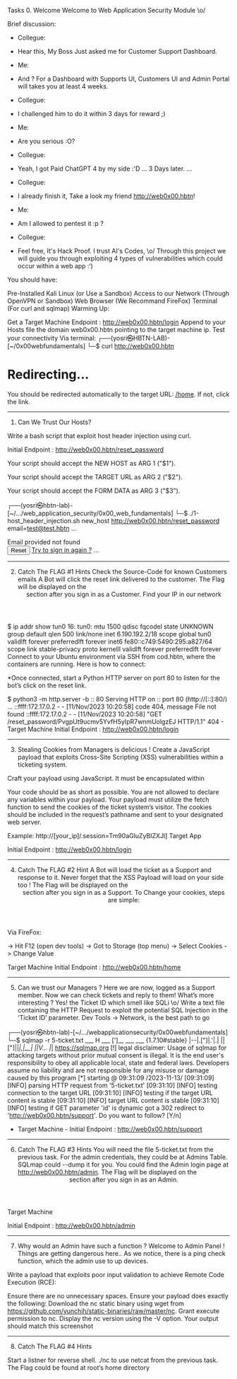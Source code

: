 Tasks
0. Welcome
Welcome to Web Application Security Module \o/

Brief discussion:

+ Collegue:
-   Hear this, My Boss Just asked me for Customer Support Dashboard.
+ Me:
-   And ? For a Dashboard with Supports UI, Customers UI and Admin
    Portal will takes you at least 4 weeks.
+ Collegue:
-   I challenged him to do it within 3 days for reward ;)
+ Me:
-   Are you serious :O?
+ Collegue:
-   Yeah, I got Paid ChatGPT 4 by my side :'D
...
3 Days later.
...
+ Collegue:
-   I already finish it, Take a look my friend http://web0x00.hbtn!
+ Me:
-   Am I allowed to pentest it :p ?
+ Collegue:
-   Feel free, It's Hack Proof. I trust AI's Codes, \o/
Through this project we will guide you through exploiting 4 types of vulnerabilities which could occur within a web app :‘)

You should have:

Pre-Installed Kali Linux (or Use a Sandbox)
Access to our Network (Through OpenVPN or Sandbox)
Web Browser (We Recommand FireFox)
Terminal (For curl and sqlmap)
Warming Up:

Get a Target Machine
Endpoint : http://web0x00.hbtn/login
Append to your Hosts file the domain web0x00.hbtn pointing to the target machine ip.
Test your connectivity
Via terminal:
┌──(yosri㉿HBTN-LAB)-[~/0x00webfundamentals]
└─$ curl http://web0x00.hbtn
<!doctype html>
<html lang=en>
<title>Redirecting...</title>
<h1>Redirecting...</h1>
<p>You should be redirected automatically to the target URL: <a href="/home">/home</a>. If not, click the link.

-----------------------------------------------------------------------------------------

1. Can We Trust Our Hosts?

Write a bash script that exploit host header injection using curl.

Initial Endpoint : http://web0x00.hbtn/reset_password

Your script should accept the NEW HOST as ARG 1 ("$1").

Your script should accept the TARGET URL as ARG 2 ("$2").

Your script should accept the FORM DATA as ARG 3 ("$3").

┌──(yosri㉿hbtn-lab)-[~/…/web_application_security/0x00_web_fundamentals]
└─$ ./1-host_header_injection.sh new_host http://web0x00.hbtn/reset_password email=test@test.hbtn
...
                                <div class="alert_box">
                                                <span>Email provided not found</span>
                                </div>
                                <button type="submit">Reset</button>
                                <a href="http://new_host/login">Try to sign in again ?</a>
...

-----------------------------------------------------------------------------------------

2. Catch The FLAG #1
Hints
Check the Source-Code for known Customers emails
A Bot will click the reset link delivered to the customer.
The Flag will be displayed on the <header> section after you sign in as a Customer.
Find your IP in our network

$ ip addr show tun0
16: tun0:  mtu 1500 qdisc fqcodel state UNKNOWN group default qlen 500
    link/none 
    inet 6.190.192.2/18 scope global tun0
       validlft forever preferredlft forever
    inet6 fe80::c749:5490:295:a827/64 scope link stable-privacy proto kernelll 
       validlft forever preferredlft forever
Connect to your Ubuntu environment via SSH from cod.hbtn, where the containers are running.
Here is how to connect:

*Once connected, start a Python HTTP server on port 80 to listen for the bot’s click on the reset link.

$ python3 -m http.server -b :: 80
Serving HTTP on :: port 80 (http://[::]:80/) ...
::ffff:172.17.0.2 - - [11/Nov/2023 10:20:58] code 404, message File not found
::ffff:172.17.0.2 - - [11/Nov/2023 10:20:58] "GET /reset_password/PvgpUt9ucmv5YvfH5yIpR7wnmUolgzEJ HTTP/1.1" 404 -
Target Machine
Initial Endpoint : http://web0x00.hbtn/login

-----------------------------------------------------------------------------------------

3. Stealing Cookies from Managers is delicious !
Create a JavaScript payload that exploits Cross-Site Scripting (XSS) vulnerabilities within a ticketing system.

Craft your payload using JavaScript.
It must be encapsulated within <script> tags.
Example format for your payload file:
$ cat 3-xss_payload.txt
<script>// Your JavaScript code goes here</script>
Your code should be as short as possible.
You are not allowed to declare any variables within your payload.
Your payload must utilize the fetch function to send the cookies of the ticket system’s visitor.
The cookies should be included in the request’s pathname and sent to your designated web server.

Example: http://[your_ip]/.session=Tm90aGluZyBIZXJl]
Target App

Initial Endpoint : http://web0x00.hbtn/login

-----------------------------------------------------------------------------------------

4. Catch The FLAG #2
Hint
A Bot will load the ticket as a Support and response to it.
Never forget that the XSS Payload will load on your side too !
The Flag will be displayed on the <header> section after you sign in as a Support.
To Change your cookies, steps are simple:

Via FireFox:

-> Hit F12 (open dev tools)
-> Got to Storage (top menu)
-> Select Cookies
-> Change Value


Target Machine
Initial Endpoint : http://web0x00.hbtn/home

-----------------------------------------------------------------------------------------

5. Can we trust our Managers ?
Here we are now, logged as a Support member. Now we can check tickets and reply to them!
What’s more interesting ? Yes! the Ticket ID which smell like SQLi \o/
Write a text file containing the HTTP Request to exploit the potential SQL Injection in the ‘Ticket ID’ parameter.
Dev Tools -> Network, is the best path to go

┌──(yosri㉿hbtn-lab)-[~/…/webapplicationsecurity/0x00webfundamentals]
└─$ sqlmap -r 5-ticket.txt
        ___
       H
 ___ [']__ ___ ___  {1.7.10#stable}
|--|.["]|.'|.|
||["]||_|,|__|
      ||V...       |_|   https://sqlmap.org
[!] legal disclaimer: Usage of sqlmap for attacking targets without prior mutual consent is illegal. It is the end user's responsibility to obey all applicable local, state and federal laws. Developers assume no liability and are not responsible for any misuse or damage caused by this program
[*] starting @ 09:31:09 /2023-11-13/
[09:31:09] [INFO] parsing HTTP request from '5-ticket.txt'
[09:31:10] [INFO] testing connection to the target URL
[09:31:10] [INFO] testing if the target URL content is stable
[09:31:10] [INFO] target URL content is stable
[09:31:10] [INFO] testing if GET parameter 'id' is dynamic
got a 302 redirect to 'http://web0x00.hbtn/support'. Do you want to follow? [Y/n]
- Target Machine - Initial Endpoint : http://web0x00.hbtn/support

-----------------------------------------------------------------------------------------

6. Catch The FLAG #3
Hints
You will need the file 5-ticket.txt from the previous task.
For the admin credentials, they could be at Admins Table. SQLmap could --dump it for you.
You could find the Admin login page at http://web0x00.hbtn/admin.
The Flag will be displayed on the <header> section after you sign in as an Admin.

Target Machine

Initial Endpoint : http://web0x00.hbtn/admin

-----------------------------------------------------------------------------------------

7. Why would an Admin have such a function ?
Welcome to Admin Panel ! Things are getting dangerous here..
As we notice, there is a ping check function, which the admin use to up devices.

Write a payload that exploits poor input validation to achieve Remote Code Execution (RCE):

Ensure there are no unnecessary spaces.
Ensure your payload does exactly the following:
Download the nc static binary using wget from https://github.com/yunchih/static-binaries/raw/master/nc.
Grant execute permission to nc.
Display the nc version using the -V option.
Your output should match this screenshot

-----------------------------------------------------------------------------------------

8. Catch The FLAG #4
Hints

Start a listner for reverse shell.
./nc to use netcat from the previous task.
The Flag could be found at root‘s home directory
